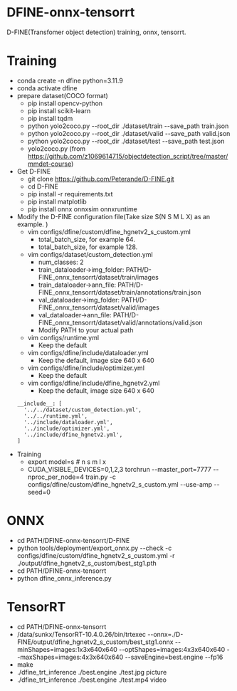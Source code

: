 # DFINE-onnx-tensorrt
D-FINE(Transfomer object detection) training, onnx, tensorrt.

# Training
* conda create -n dfine python=3.11.9
* conda activate dfine
* prepare dataset(COCO format)
  * pip install opencv-python
  * pip install scikit-learn
  * pip install tqdm
  * python yolo2coco.py --root_dir ./dataset/train --save_path train.json
  * python yolo2coco.py --root_dir ./dataset/valid --save_path valid.json
  * python yolo2coco.py --root_dir ./dataset/test --save_path test.json
  * yolo2coco.py (from https://github.com/z1069614715/objectdetection_script/tree/master/mmdet-course)
* Get D-FINE
  * git clone https://github.com/Peterande/D-FINE.git
  * cd D-FINE
  * pip install -r requirements.txt
  * pip install matplotlib
  * pip install onnx onnxsim onnxruntime
* Modify the D-FINE configuration file(Take size S(N S M L X) as an example. )
  * vim configs/dfine/custom/dfine_hgnetv2_s_custom.yml 
    * total_batch_size, for example 64.
    * total_batch_size, for example 128.
  * vim configs/dataset/custom_detection.yml
    * num_classes: 2
    * train_dataloader->img_folder: PATH/D-FINE_onnx_tensorrt/dataset/train/images
    * train_dataloader->ann_file: PATH/D-FINE_onnx_tensorrt/dataset/train/annotations/train.json
    * val_dataloader->img_folder: PATH/D-FINE_onnx_tensorrt/dataset/valid/images
    * val_dataloader->ann_file: PATH/D-FINE_onnx_tensorrt/dataset/valid/annotations/valid.json
    * Modify PATH to your actual path
  * vim configs/runtime.yml
    * Keep the default
  * vim configs/dfine/include/dataloader.yml
     * Keep the default, image size 640 x 640
  * vim configs/dfine/include/optimizer.yml
    * Keep the default
  * vim configs/dfine/include/dfine_hgnetv2.yml
    * Keep the default, image size 640 x 640
  ```
  __include__: [
    '../../dataset/custom_detection.yml',
    '../../runtime.yml',
    '../include/dataloader.yml',
    '../include/optimizer.yml',
    '../include/dfine_hgnetv2.yml',
  ]
  ```
* Training
  * export model=s  # n s m l x
  * CUDA_VISIBLE_DEVICES=0,1,2,3 torchrun --master_port=7777 --nproc_per_node=4 train.py -c configs/dfine/custom/dfine_hgnetv2_s_custom.yml --use-amp --seed=0

# ONNX
* cd PATH/DFINE-onnx-tensorrt/D-FINE 
* python tools/deployment/export_onnx.py --check -c configs/dfine/custom/dfine_hgnetv2_s_custom.yml -r ./output/dfine_hgnetv2_s_custom/best_stg1.pth
* cd PATH/DFINE-onnx-tensorrt
* python dfine_onnx_inference.py

# TensorRT
* cd PATH/DFINE-onnx-tensorrt
* /data/sunkx/TensorRT-10.4.0.26/bin/trtexec --onnx=./D-FINE/output/dfine_hgnetv2_s_custom/best_stg1.onnx --minShapes=images:1x3x640x640 --optShapes=images:4x3x640x640 --maxShapes=images:4x3x640x640 --saveEngine=best.engine --fp16
* make
* ./dfine_trt_inference ./best.engine ./test.jpg picture
* ./dfine_trt_inference ./best.engine ./test.mp4 video



